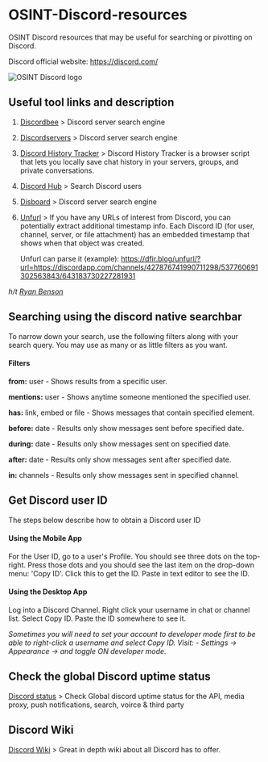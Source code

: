 # OSINT-Discord-resources
OSINT Discord resources that may be useful for searching or pivotting on Discord.

Discord official website: https://discord.com/


![OSINT Discord logo](https://github.com/Dutchosintguy/OSINT-Discord-resources/blob/main/discord-osint.jpg)



## Useful tool links and description

1. [Discordbee](https://discordbee.com/) > Discord server search engine

2. [Discordservers](https://discordservers.com/browse) > Discord server search engine

3. [Discord History Tracker](https://dht.chylex.com/) > Discord History Tracker is a browser script that lets you locally save chat history in your servers, groups, and private conversations.

4. [Discord Hub](https://discordhub.com/user/search) > Search Discord users

5. [Disboard](https://disboard.org/search) > Discord server search engine

6. [Unfurl](https://dfir.blog/unfurl/) > If you have any URLs of interest from Discord, you can potentially extract additional timestamp info. Each Discord ID (for user, channel, server, or file attachment) has an embedded timestamp that shows when that object was created.

    Unfurl can parse it (example): https://dfir.blog/unfurl/?url=https://discordapp.com/channels/427876741990711298/537760691302563843/643183730227281931

*h/t [Ryan Benson](https://twitter.com/_RyanBenson/status/1346854657272942593)*



## Searching using the discord native searchbar

To narrow down your search, use the following filters along with your search query. You may use as many or as little filters as you want.

#### Filters
**from:** user - Shows results from a specific user.

**mentions:** user - Shows anytime someone mentioned the specified user.

**has:** link, embed or file - Shows messages that contain specified element.

**before:** date - Results only show messages sent before specified date.

**during:** date - Results only show messages sent on specified date.

**after:** date - Results only show messages sent after specified date.

**in:** channels - Results only show messages sent in specified channel.



## Get Discord user ID

The steps below describe how to obtain a Discord user ID

#### Using the Mobile App
For the User ID, go to a user's Profile. You should see three dots on the top-right. Press those dots and you should see the last item on the drop-down menu: 'Copy ID'. Click this to get the ID. Paste in text editor to see the ID.

#### Using the Desktop App
Log into a Discord Channel. Right click your username in chat or channel list. Select Copy ID. Paste the ID somewhere to see it.

*Sometimes you will need to set your account to developer mode first to be able to right-click a username and select Copy ID. Visit: - Settings -> Appearance -> and toggle ON developer mode.*



## Check the global Discord uptime status

[Discord status](https://discordstatus.com/) > Check Global discord uptime status for the API, media proxy, push notifications, search, voirce & third party



## Discord Wiki

[Discord Wiki](https://discordia.me/en/home) > Great in depth wiki about all Discord has to offer. 



